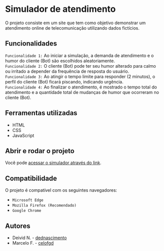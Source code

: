 # Simulador de atendimento
O projeto consiste em um site que tem como objetivo demonstrar um atendimento online de telecomunicação utilizando dados fictícios.

## Funcionalidades
`Funcionalidade 1:` Ao iniciar a simulação, a demanda de atendimento e o humor do cliente (Bot) são escolhidos aleatoriamente.  
`Funcionalidade 2:` O cliente (Bot) pode ter seu humor alterado para calmo ou irritado a depender da frequência de resposta do usuário.  
`Funcionalidade 3:` Ao atingir o tempo limite para responder (2 minutos), o perfil do cliente (Bot) ficará piscando, indicando urgência.  
`Funcionalidade 4:` Ao finalizar o atendimento, é mostrado o tempo total do atendimento e a quantidade total de mudanças de humor que ocorreram no cliente (Bot).

## Ferramentas utilizadas
* HTML
* CSS
* JavaScript

## Abrir e rodar o projeto
Você pode [acessar o simulador através do link](https://processosetreinamentos.github.io/simulador-atendimento/).

## Compatibilidade
O projeto é compatível com os seguintes navegadores:
* `Microsoft Edge`
* `Mozilla Firefox (Recomendado)`
* `Google Chrome`

## Autores
* Deivid N. - [dednascimento](https://github.com/dednascimento)
* Marcelo F. - [celofgd](https://github.com/celofgd)
